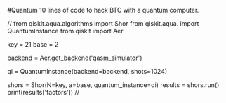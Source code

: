 #Quantum
10 lines of code to hack BTC with a quantum computer.


//
from qiskit.aqua.algorithms import Shor
from qiskit.aqua. import QuantumInstance
from qiskit import Aer

key = 21
base = 2

backend = Aer.get_backend('qasm_simulator')

qi = QuantumInstance(backend=backend, shots=1024)

shors = Shor(N=key, a=base, quantum_instance=qi)
results = shors.run()
print(results['factors'])
//
